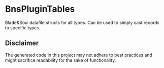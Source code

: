 # BnsPluginTables
Blade&Soul datafile structs for all types. Can be used to simply cast records to specific types.

## Disclaimer
The generated code in this project may not adhere to best practices and might sacrifice readability for the sake of functionality.
